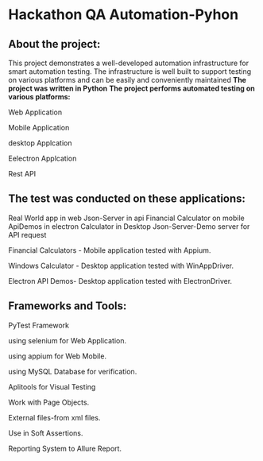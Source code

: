 # Hackathon QA Automation-Pyhon 
## About the project:
This project demonstrates a well-developed automation infrastructure for smart automation testing.
The infrastructure is well built to support testing on various platforms and can be easily and conveniently maintained
**The project was written in Python**
**The project performs automated testing on various platforms:**

Web Application

Mobile Application

desktop Applcation

Eelectron Applcation

Rest API

## The test was conducted on these applications:
Real World app in web
Json-Server in api
Financial Calculator on mobile
ApiDemos in electron
Calculator in Desktop
Json-Server-Demo server for API request

Financial Calculators - Mobile application tested with Appium.

Windows Calculator - Desktop application tested with WinAppDriver.

Electron API Demos- Desktop application tested with ElectronDriver.

## Frameworks and Tools:
PyTest Framework

using  selenium for Web Application.

using appium for Web Mobile.

using MySQL Database for verification.

Aplitools for Visual Testing

Work with Page Objects.

External files-from xml files.

Use in Soft Assertions.

Reporting System to Allure Report.

 
